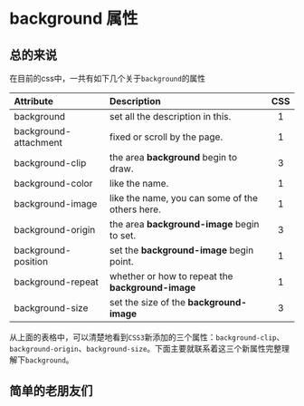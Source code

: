 # background 属性

## 总的来说
在目前的css中，一共有如下几个关于`background`的属性

|Attribute|Description|CSS|
|:--|:--|:--:|
|background|set all the description in this.|1|
|background-attachment|fixed or scroll by the page.|1|
|background-clip|the area **background** begin to draw.|3|
|background-color|like the name.|1|
|background-image|like the name, you can some of the others here.|1|
|background-origin|the area **background-image** begin to set.|3|
|background-position|set the **background-image** begin point.|1|
|background-repeat|whether or how to repeat the **background-image**|1|
|background-size|set the size of the **background-image**|3|

从上面的表格中，可以清楚地看到`CSS3`新添加的三个属性：`background-clip`、`background-origin`、`background-size`。下面主要就联系着这三个新属性完整理解下`background`。

## 简单的老朋友们
